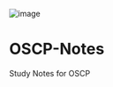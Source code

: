 ![image](https://user-images.githubusercontent.com/68156940/209417567-3f40c937-b11d-4919-b01a-a13d1ab74521.png)


# OSCP-Notes

Study Notes for OSCP
